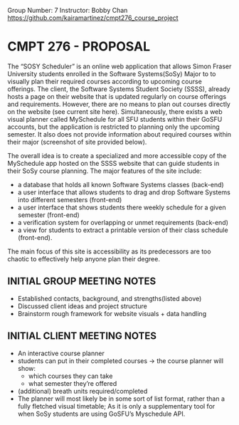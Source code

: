Group Number: 7
Instructor: Bobby Chan
https://github.com/kairamartinez/cmpt276_course_project
 
# CMPT 276 - PROPOSAL
  
  The “SOSY Scheduler” is an online web application that allows Simon Fraser University students enrolled in the Software Systems(SoSy) Major to to visually plan their required courses according to upcoming course offerings. The client, the Software Systems Student Society (SSSS), already hosts a page on their website that is updated regularly on course offerings and requirements. However, there are no means to plan out courses directly on the website (see current site here). Simultaneously, there exists a web visual planner called MySchedule for all SFU students within their GoSFU accounts, but the application is restricted to planning only the upcoming semester. It also does not provide information about required courses within their major (screenshot of site provided below). 
 
  The overall idea is to create a specialized and more accessible copy of the MySchedule app hosted on the SSSS website that can guide students in their SoSy course planning. The major features of the site include: 
  * a database that holds all known Software Systems classes (back-end)
  * a user interface that allows students to drag and drop Software Systems into different semesters (front-end)
  * a user interface that shows students there weekly schedule for a given semester (front-end)
  * a verification system for overlapping or unmet requirements (back-end)
  * a view for students to extract a printable version of their class schedule (front-end).
    
The main focus of this site is accessibility as its predecessors are too chaotic to effectively help anyone plan their degree.  


## INITIAL GROUP MEETING NOTES
* Established contacts, background, and strengths(listed above)
* Discussed client ideas and project structure
* Brainstorm rough framework for website visuals + data handling


## INITIAL CLIENT MEETING NOTES
* An interactive course planner
* students can put in their completed courses -> the course planner will show:
  * which courses they can take
  * what semester they’re offered
* (additional) breath units required/completed
* The planner will most likely be in some sort of list format, rather than a fully fletched visual timetable; As it is only a supplementary tool for when SoSy students are using GoSFU’s Myschedule API.
